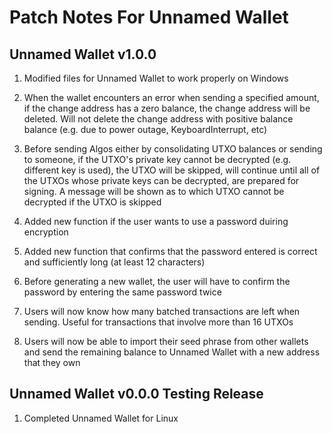 # Patch Notes For Unnamed Wallet

## Unnamed Wallet v1.0.0

1. Modified files for Unnamed Wallet to work properly on Windows

2. When the wallet encounters an error when sending a specified amount, if the change address has a zero balance, the change address will be deleted. Will not delete the change address with positive balance balance (e.g. due to power outage, KeyboardInterrupt, etc)

3. Before sending Algos either by consolidating UTXO balances or sending to someone, if the UTXO's private key cannot be decrypted (e.g. different key is used), the UTXO will be skipped, will continue until all of the UTXOs whose private keys can be decrypted, are prepared for signing. A message will be shown as to which UTXO cannot be decrypted if the UTXO is skipped

4. Added new function if the user wants to use a password duiring encryption

5. Added new function that confirms that the password entered is correct and sufficiently long (at least 12 characters)

6. Before generating a new wallet, the user will have to confirm the password by entering the same password twice

7. Users will now know how many batched transactions are left when sending. Useful for transactions that involve more than 16 UTXOs

8. Users will now be able to import their seed phrase from other wallets and send the remaining balance to Unnamed Wallet with a new address that they own

## Unnamed Wallet v0.0.0 Testing Release

1. Completed Unnamed Wallet for Linux
